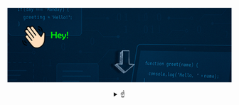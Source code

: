 
![Bienvenido a mi perfil](bannergif.gif)

<details>
<summary align="center"> 
☝
</summary>

<br />
<p align="center"> Hola! soy Jairo 👋</p>

<br />
<p align="center">
 Programador Junior con conocimientos básicos en ingeniería, me encanta la resolución de problemas, buscar soluciones eficientes y </p>
<p align="center> <h3>¡Disfrutar del proceso!</h3> </p>



<p align="center">
 Comencé estudiando Ingeniería Eléctrica en 2016, ya que una de mis pasiones son las matemáticas, la física y la resolución de problemas. Tras años de estudio y dedicación y varias asignaturas que involucraban programación,

<h3>¡Quedé fascinado por la programación!</h3> 
Así encontré mi vocación, la programación.
</p>


<br />
<div style="display: inline-block; text-align: left; max-width: 300px;">
 <h3>🚀 Lenguajes 🚀</h3> 

- ☕ Java  
- 🌐 HTML  
- 🎨 CSS  
- 🗄️ MySQL  

<h3>🛠️ Tecnologías 🛠️</h3>

- 🧩 VS Code  
- 🐙 Git / GitHub  
- 🎨 Photoshop (Básico)
</div>
</details>

